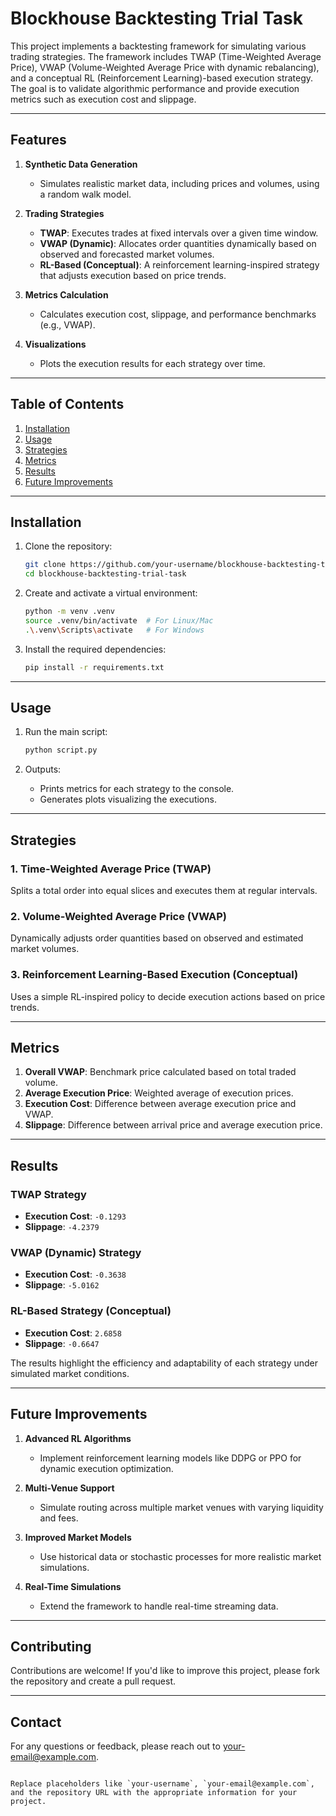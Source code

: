 
# Blockhouse Backtesting Trial Task

This project implements a backtesting framework for simulating various trading strategies. The framework includes TWAP (Time-Weighted Average Price), VWAP (Volume-Weighted Average Price with dynamic rebalancing), and a conceptual RL (Reinforcement Learning)-based execution strategy. The goal is to validate algorithmic performance and provide execution metrics such as execution cost and slippage.

---

## Features

1. **Synthetic Data Generation**
   - Simulates realistic market data, including prices and volumes, using a random walk model.

2. **Trading Strategies**
   - **TWAP**: Executes trades at fixed intervals over a given time window.
   - **VWAP (Dynamic)**: Allocates order quantities dynamically based on observed and forecasted market volumes.
   - **RL-Based (Conceptual)**: A reinforcement learning-inspired strategy that adjusts execution based on price trends.

3. **Metrics Calculation**
   - Calculates execution cost, slippage, and performance benchmarks (e.g., VWAP).

4. **Visualizations**
   - Plots the execution results for each strategy over time.

---

## Table of Contents

1. [Installation](#installation)
2. [Usage](#usage)
3. [Strategies](#strategies)
4. [Metrics](#metrics)
5. [Results](#results)
6. [Future Improvements](#future-improvements)

---

## Installation

1. Clone the repository:
   ```bash
   git clone https://github.com/your-username/blockhouse-backtesting-trial-task.git
   cd blockhouse-backtesting-trial-task
   ```

2. Create and activate a virtual environment:
   ```bash
   python -m venv .venv
   source .venv/bin/activate  # For Linux/Mac
   .\.venv\Scripts\activate   # For Windows
   ```

3. Install the required dependencies:
   ```bash
   pip install -r requirements.txt
   ```

---

## Usage

1. Run the main script:
   ```bash
   python script.py
   ```

2. Outputs:
   - Prints metrics for each strategy to the console.
   - Generates plots visualizing the executions.

---

## Strategies

### 1. Time-Weighted Average Price (TWAP)
Splits a total order into equal slices and executes them at regular intervals.

### 2. Volume-Weighted Average Price (VWAP)
Dynamically adjusts order quantities based on observed and estimated market volumes.

### 3. Reinforcement Learning-Based Execution (Conceptual)
Uses a simple RL-inspired policy to decide execution actions based on price trends.

---

## Metrics

1. **Overall VWAP**: Benchmark price calculated based on total traded volume.
2. **Average Execution Price**: Weighted average of execution prices.
3. **Execution Cost**: Difference between average execution price and VWAP.
4. **Slippage**: Difference between arrival price and average execution price.

---

## Results

### TWAP Strategy
- **Execution Cost**: `-0.1293`
- **Slippage**: `-4.2379`

### VWAP (Dynamic) Strategy
- **Execution Cost**: `-0.3638`
- **Slippage**: `-5.0162`

### RL-Based Strategy (Conceptual)
- **Execution Cost**: `2.6858`
- **Slippage**: `-0.6647`

The results highlight the efficiency and adaptability of each strategy under simulated market conditions.

---

## Future Improvements

1. **Advanced RL Algorithms**
   - Implement reinforcement learning models like DDPG or PPO for dynamic execution optimization.

2. **Multi-Venue Support**
   - Simulate routing across multiple market venues with varying liquidity and fees.

3. **Improved Market Models**
   - Use historical data or stochastic processes for more realistic market simulations.

4. **Real-Time Simulations**
   - Extend the framework to handle real-time streaming data.

---

## Contributing

Contributions are welcome! If you'd like to improve this project, please fork the repository and create a pull request.

---

## Contact

For any questions or feedback, please reach out to [your-email@example.com](mailto:your-email@example.com).
```

Replace placeholders like `your-username`, `your-email@example.com`, and the repository URL with the appropriate information for your project.
